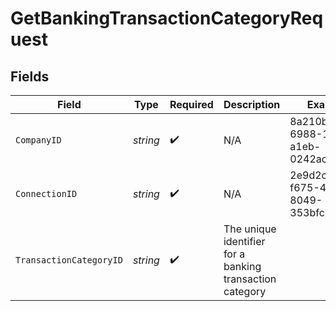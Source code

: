 # GetBankingTransactionCategoryRequest


## Fields

| Field                                                    | Type                                                     | Required                                                 | Description                                              | Example                                                  |
| -------------------------------------------------------- | -------------------------------------------------------- | -------------------------------------------------------- | -------------------------------------------------------- | -------------------------------------------------------- |
| `CompanyID`                                              | *string*                                                 | :heavy_check_mark:                                       | N/A                                                      | 8a210b68-6988-11ed-a1eb-0242ac120002                     |
| `ConnectionID`                                           | *string*                                                 | :heavy_check_mark:                                       | N/A                                                      | 2e9d2c44-f675-40ba-8049-353bfcb5e171                     |
| `TransactionCategoryID`                                  | *string*                                                 | :heavy_check_mark:                                       | The unique identifier for a banking transaction category |                                                          |
